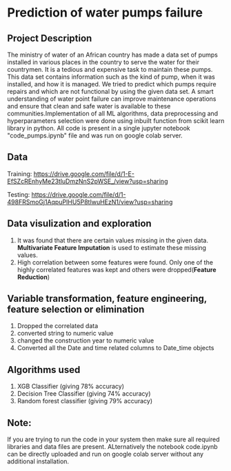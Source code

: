 # Prediction of water pumps failure 
##  Project Description
The ministry of water of an African country has made a data set of pumps 
installed in various places in the country to serve the water for their countrymen. It is a 
tedious and expensive task to maintain these pumps. This data set contains information 
such as the kind of pump, when it was installed, and how it is managed. We tried to predict 
which pumps require repairs and which are not functional by using the given data set. A 
smart understanding of water point failure can improve maintenance operations and ensure 
that clean and safe water is available to these communities.Implementation of all ML algorithms, data preprocessing and hyperparameters selection were done using inbuilt function from 
scikit learn library in python. All code is present in a single jupyter notebook "code_pumps.ipynb" file and was run on google colab server.


## Data
Training: https://drive.google.com/file/d/1-E-EfSZcREnhyMe23tluDmzNnS2pWSE_/view?usp=sharing

Testing: https://drive.google.com/file/d/1-498FRSmoGj1AqpuPIHU5P8tIwuHEzN1/view?usp=sharing


## Data visulization and exploration
1. It was found that there are certain values missing in the given data. **Multivariate Feature Imputation** is used to estimate these missing values.
2. High correlation between some features were found. Only one of the highly correlated features was kept and others were dropped(**Feature Reduction**)

## Variable transformation, feature engineering, feature selection or elimination
1. Dropped the correlated data
2. converted string to numeric value
3. changed the construction year to numeric value
4. Converted all the Date and time related columns to Date_time objects


## Algorithms used
1. XGB Classifier (giving 78% accuracy)
2. Decision Tree Classifier (giving 74% accuracy)
3. Random forest classifier (giving 79% accuracy)


## Note: 
If you are trying to run the code in your system then make sure all required libraries and data files are present. ALternatively the notebook code.ipynb can be directly
uploaded and run on google colab server without any additional installation.
